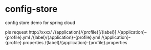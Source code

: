 # config-store
config store demo for spring cloud

pls request http://xxxx/ <plus below format>
/{application}/{profile}[/{label}]
/{application}-{profile}.yml
/{label}/{application}-{profile}.yml
/{application}-{profile}.properties
/{label}/{application}-{profile}.properties
